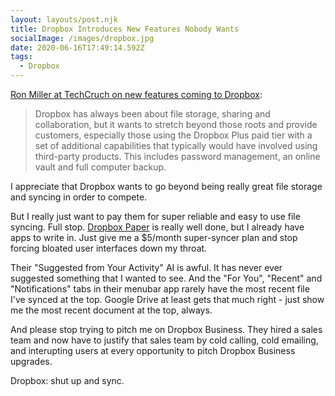 ```yaml
---
layout: layouts/post.njk
title: Dropbox Introduces New Features Nobody Wants
socialImage: /images/dropbox.jpg
date: 2020-06-16T17:49:14.592Z
tags:
  - Dropbox
---
```

[Ron Miller at TechCruch on new features coming to Dropbox](https://techcrunch.com/2020/06/16/dropbox-introduces-slew-of-new-features-for-business-and-home-users/):

> Dropbox has always been about file storage, sharing and collaboration, but it wants to stretch beyond those roots and provide customers, especially those using the Dropbox Plus paid tier with a set of additional capabilities that typically would have involved using third-party products. This includes password management, an online vault and full computer backup.

I appreciate that Dropbox wants to go beyond being really great file storage and syncing in order to compete.

But I really just want to pay them for super reliable and easy to use file syncing. Full stop. [Dropbox Paper](https://www.dropbox.com/paper) is really well done, but I already have apps to write in. Just give me a $5/month super-syncer plan and stop forcing bloated user interfaces down my throat.

Their "Suggested from Your Activity" AI is awful. It has never ever suggested something that I wanted to see. And the "For You", "Recent" and "Notifications" tabs in their menubar app rarely have the most recent file I've synced at the top. Google Drive at least gets that much right - just show me the most recent document at the top, always.

And please stop trying to pitch me on Dropbox Business. They hired a sales team and now have to justify that sales team by cold calling, cold emailing, and interupting users at every opportunity to pitch Dropbox Business upgrades.

Dropbox: shut up and sync.